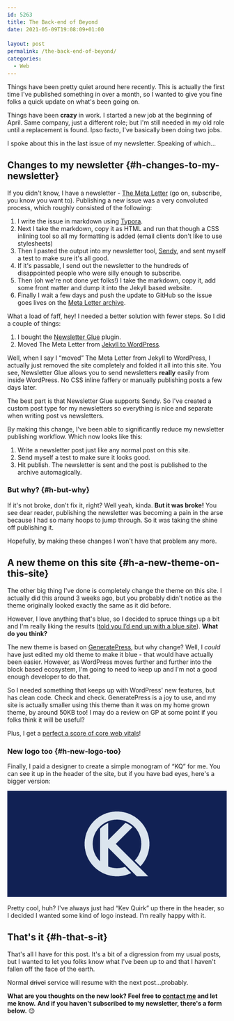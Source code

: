 ```yaml
---
id: 5263
title: The Back-end of Beyond
date: 2021-05-09T19:08:09+01:00

layout: post
permalink: /the-back-end-of-beyond/
categories:
  - Web
---
```

Things have been pretty quiet around here recently. This is actually the first time I've published something in over a month, so I wanted to give you fine folks a quick update on what's been going on.

Things have been **crazy** in work. I started a new job at the beginning of April. Same company, just a different role; but I'm still needed in my old role until a replacement is found. Ipso facto, I've basically been doing two jobs.

I spoke about this in the last issue of my newsletter. Speaking of which&#8230;

## Changes to my newsletter {#h-changes-to-my-newsletter}

If you didn't know, I have a newsletter - <a href="https://metaletter.net" target="_blank" rel="noreferrer noopener">The Meta Letter</a> (go on, subscribe, you know you want to). Publishing a new issue was a very convoluted process, which roughly consisted of the following:

  1. I write the issue in markdown using <a href="https://typora.io/" target="_blank" rel="noreferrer noopener">Typora</a>.
  2. Next I take the markdown, copy it as HTML and run that though a CSS inlining tool so all my formatting is added (email clients don't like to use stylesheets)
  3. Then I pasted the output into my newsletter tool, <a href="https://sendy.co/?ref=uOYNZ" target="_blank" rel="noreferrer noopener">Sendy</a>, and sent myself a test to make sure it's all good.
  4. If it's passable, I send out the newsletter to the hundreds of disappointed people who were silly enough to subscribe.
  5. Then (oh we're not done yet folks!) I take the markdown, copy it, add some front matter and dump it into the Jekyll based website.
  6. Finally I wait a few days and push the update to GitHub so the issue goes lives on the <a href="https://metaletter.net/#archive" target="_blank" rel="noreferrer noopener">Meta Letter archive</a>.

What a load of faff, hey! I needed a better solution with fewer steps. So I did a couple of things:

  1. I bought the <a href="https://newsletterglue.com/" target="_blank" rel="noreferrer noopener">Newsletter Glue</a> plugin.
  2. Moved The Meta Letter from <a href="/the-wonderful-world-of-wordpress-wizardry-for-working-with-websites/" target="_blank" rel="noreferrer noopener">Jekyll to WordPress</a>.

Well, when I say I &#8220;moved&#8221; The Meta Letter from Jekyll to WordPress, I actually just removed the site completely and folded it all into this site. You see, Newsletter Glue allows you to send newsletters **really** easily from inside WordPress. No CSS inline faffery or manually publishing posts a few days later.

The best part is that Newsletter Glue supports Sendy. So I've created a custom post type for my newsletters so everything is nice and separate when writing post vs newsletters.

By making this change, I've been able to significantly reduce my newsletter publishing workflow. Which now looks like this:

  1. Write a newsletter post just like any normal post on this site.
  2. Send myself a test to make sure it looks good.
  3. Hit publish. The newsletter is sent and the post is published to the archive automagically.

### But why? {#h-but-why}

If it's not broke, don't fix it, right? Well yeah, kinda. **But it was broke!** You see dear reader, publishing the newsletter was becoming a pain in the arse because I had so many hoops to jump through. So it was taking the shine off publishing it.

Hopefully, by making these changes I won't have that problem any more.

## A new theme on this site {#h-a-new-theme-on-this-site}

The other big thing I've done is completely change the theme on this site. I actually did this around 3 weeks ago, but you probably didn't notice as the theme originally looked exactly the same as it did before.

However, I love anything that's blue, so I decided to spruce things up a bit and I'm really liking the results ([told you I’d end up with a blue site](/adding-some-whimsy-character/)). **What do you think?**

The new theme is based on <a href="https://generatepress.com/?ref=5809" target="_blank" rel="noreferrer noopener">GeneratePress</a>, but why change? Well, I _could_ have just edited my old theme to make it blue - that would have actually been easier. However, as WordPress moves further and further into the block based ecosystem, I'm going to need to keep up and I'm not a good enough developer to do that.

So I needed something that keeps up with WordPress' new features, but has clean code. Check and check. GeneratePress is a joy to use, and my site is actually smaller using this theme than it was on my home grown theme, by around 50KB too! I may do a review on GP at some point if you folks think it will be useful?

<p class="medium">
  Plus, I get a <a href="https://lighthouse-dot-webdotdevsite.appspot.com//lh/html?url=https%3A%2F%2Fkevq.uk" target="_blank" rel="noreferrer noopener">perfect a score of core web vitals</a>!
</p>

### New logo too {#h-new-logo-too}

Finally, I paid a designer to create a simple monogram of &#8220;KQ&#8221; for me. You can see it up in the header of the site, but if you have bad eyes, here's a bigger version:

![](/assets/images/kq-logo.png) 

Pretty cool, huh? I've always just had &#8220;Kev Quirk&#8221; up there in the header, so I decided I wanted some kind of logo instead. I'm really happy with it.

## That's it {#h-that-s-it}

That's all I have for this post. It's a bit of a digression from my usual posts, but I wanted to let you folks know what I've been up to and that I haven't fallen off the face of the earth.

Normal <s>drivel</s> service will resume with the next post&#8230;probably.

**What are you thoughts on the new look? Feel free to <a href="/contact/" target="_blank" rel="noreferrer noopener">contact me</a> and let me know.** **And if you haven't subscribed to my newsletter, there's a form below.** 😊
